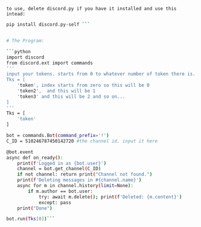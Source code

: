 `to use,
delete discord.py if you have it installed and use this intead:`

```bash
pip install discord.py-self ```


# The Program:

```python
import discord
from discord.ext import commands
'''
input your tokens. starts from 0 to whatever number of token there is. IT STARTS FROM 0. YOU CAN SEPARATE TOKENS BY USING , for example:
Tks = [
    'token', index starts from zero so this will be 0
    'token2',  and this will be 1
    'token3' and this will be 2 and so on...
]
'''
Tks = [
    'token'
]

bot = commands.Bot(command_prefix='!')
C_ID = 510246787450142720 #the channel id. input it here

@bot.event
async def on_ready():
    print(f'Logged in as {bot.user}')
    channel = bot.get_channel(C_ID)
    if not channel: return print("Channel not found.")
    print(f'Deleting messages in #{channel.name}')
    async for m in channel.history(limit=None):
        if m.author == bot.user:
            try: await m.delete(); print(f'Deleted: {m.content}')
            except: pass
    print("Done")

bot.run(Tks[0])```
